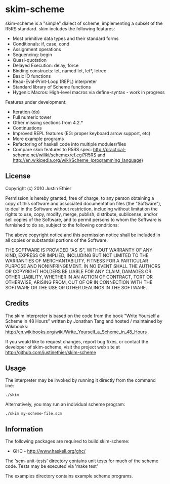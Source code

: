 skim-scheme
===========
skim-scheme is a "simple" dialect of scheme, implementing a subset of the R5RS standard. skim includes the following features:

- Most primitive data types and their standard forms
- Conditionals: if, case, cond
- Assignment operations
- Sequencing: begin
- Quasi-quotation
- Delayed Execution: delay, force
- Binding constructs: let, named let, let*, letrec
- Basic IO functions
- Read-Eval-Print-Loop (REPL) interpreter
- Standard library of Scheme functions
- Hygenic Macros: High-level macros via define-syntax - work in progress

Features under development:

- Iteration (do)
- Full numeric tower
- Other missing sections from 4.2.*
- Continuations
- Improved REPL features (EG: proper keyboard arrow support, etc)
- More example programs
- Refactoring of haskell code into multiple modules/files
- Compare skim features to R5RS spec: <http://practical-scheme.net/wiliki/schemexref.cgi?R5RS> and <http://en.wikipedia.org/wiki/Scheme_(programming_language)>

License
-------
Copyright (c) 2010 Justin Ethier

Permission is hereby granted, free of charge, to any person obtaining a copy
of this software and associated documentation files (the "Software"), to deal
in the Software without restriction, including without limitation the rights
to use, copy, modify, merge, publish, distribute, sublicense, and/or sell
copies of the Software, and to permit persons to whom the Software is
furnished to do so, subject to the following conditions:

The above copyright notice and this permission notice shall be included in
all copies or substantial portions of the Software.

THE SOFTWARE IS PROVIDED "AS IS", WITHOUT WARRANTY OF ANY KIND, EXPRESS OR
IMPLIED, INCLUDING BUT NOT LIMITED TO THE WARRANTIES OF MERCHANTABILITY,
FITNESS FOR A PARTICULAR PURPOSE AND NONINFRINGEMENT. IN NO EVENT SHALL THE
AUTHORS OR COPYRIGHT HOLDERS BE LIABLE FOR ANY CLAIM, DAMAGES OR OTHER
LIABILITY, WHETHER IN AN ACTION OF CONTRACT, TORT OR OTHERWISE, ARISING FROM,
OUT OF OR IN CONNECTION WITH THE SOFTWARE OR THE USE OR OTHER DEALINGS IN
THE SOFTWARE.

Credits
-------

The skim interpreter is based on the code from the book "Write Yourself a Scheme in 48 Hours" written by Jonathan Tang and hosted / maintained by Wikibooks: <http://en.wikibooks.org/wiki/Write_Yourself_a_Scheme_in_48_Hours>

If you would like to request changes, report bug fixes, or contact the developer of skim-scheme, visit the project web site at <http://github.com/justinethier/skim-scheme>

Usage
-----

The interpreter may be invoked by running it directly from the command line:

    ./skim

Alternatively, you may run an individual scheme program:

    ./skim my-scheme-file.scm


Information
------------

The following packages are required to build skim-scheme:

- GHC - http://www.haskell.org/ghc/

The 'scm-unit-tests' directory contains unit tests for much of the scheme code. Tests may be executed via 'make test'

The examples directory contains example scheme programs.
